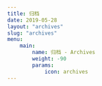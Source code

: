 ```yaml
---
title: 归档
date: 2019-05-28
layout: "archives"
slug: "archives"
menu:
    main:
        name: 归档 - Archives
        weight: -90
        params: 
            icon: archives
---
```

